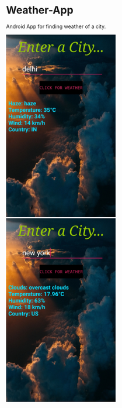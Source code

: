 # Weather-App
Android App for finding weather of a city.


<img src="app/src/main/res/drawable/IMG_20190614_000640.jpg" width="300">   <img src ="app/src/main/res/drawable/IMG_20190614_000654.jpg" width="300">
